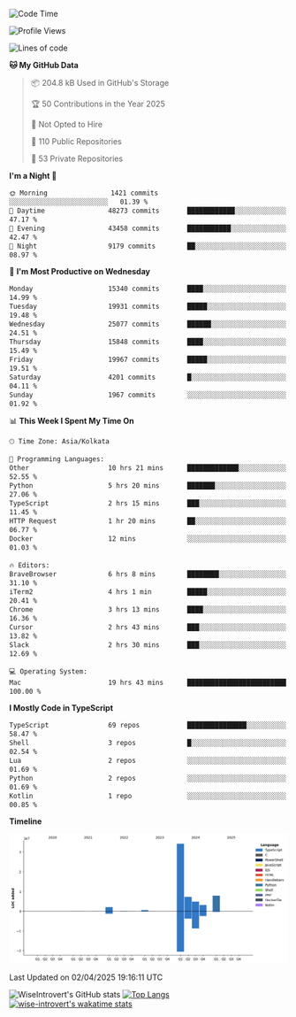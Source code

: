 <!--START_SECTION:waka-->
![Code Time](http://img.shields.io/badge/Code%20Time-2%2C312%20hrs%2050%20mins-blue)

![Profile Views](http://img.shields.io/badge/Profile%20Views-0-blue)

![Lines of code](https://img.shields.io/badge/From%20Hello%20World%20I%27ve%20Written-60.3%20million%20lines%20of%20code-blue)

**🐱 My GitHub Data** 

> 📦 204.8 kB Used in GitHub's Storage 
 > 
> 🏆 50 Contributions in the Year 2025
 > 
> 🚫 Not Opted to Hire
 > 
> 📜 110 Public Repositories 
 > 
> 🔑 53 Private Repositories 
 > 
**I'm a Night 🦉** 

```text
🌞 Morning                1421 commits        ░░░░░░░░░░░░░░░░░░░░░░░░░   01.39 % 
🌆 Daytime                48273 commits       ████████████░░░░░░░░░░░░░   47.17 % 
🌃 Evening                43458 commits       ███████████░░░░░░░░░░░░░░   42.47 % 
🌙 Night                  9179 commits        ██░░░░░░░░░░░░░░░░░░░░░░░   08.97 % 
```
📅 **I'm Most Productive on Wednesday** 

```text
Monday                   15340 commits       ████░░░░░░░░░░░░░░░░░░░░░   14.99 % 
Tuesday                  19931 commits       █████░░░░░░░░░░░░░░░░░░░░   19.48 % 
Wednesday                25077 commits       ██████░░░░░░░░░░░░░░░░░░░   24.51 % 
Thursday                 15848 commits       ████░░░░░░░░░░░░░░░░░░░░░   15.49 % 
Friday                   19967 commits       █████░░░░░░░░░░░░░░░░░░░░   19.51 % 
Saturday                 4201 commits        █░░░░░░░░░░░░░░░░░░░░░░░░   04.11 % 
Sunday                   1967 commits        ░░░░░░░░░░░░░░░░░░░░░░░░░   01.92 % 
```


📊 **This Week I Spent My Time On** 

```text
🕑︎ Time Zone: Asia/Kolkata

💬 Programming Languages: 
Other                    10 hrs 21 mins      █████████████░░░░░░░░░░░░   52.55 % 
Python                   5 hrs 20 mins       ███████░░░░░░░░░░░░░░░░░░   27.06 % 
TypeScript               2 hrs 15 mins       ███░░░░░░░░░░░░░░░░░░░░░░   11.45 % 
HTTP Request             1 hr 20 mins        ██░░░░░░░░░░░░░░░░░░░░░░░   06.77 % 
Docker                   12 mins             ░░░░░░░░░░░░░░░░░░░░░░░░░   01.03 % 

🔥 Editors: 
BraveBrowser             6 hrs 8 mins        ████████░░░░░░░░░░░░░░░░░   31.10 % 
iTerm2                   4 hrs 1 min         █████░░░░░░░░░░░░░░░░░░░░   20.41 % 
Chrome                   3 hrs 13 mins       ████░░░░░░░░░░░░░░░░░░░░░   16.36 % 
Cursor                   2 hrs 43 mins       ███░░░░░░░░░░░░░░░░░░░░░░   13.82 % 
Slack                    2 hrs 30 mins       ███░░░░░░░░░░░░░░░░░░░░░░   12.69 % 

💻 Operating System: 
Mac                      19 hrs 43 mins      █████████████████████████   100.00 % 
```

**I Mostly Code in TypeScript** 

```text
TypeScript               69 repos            ███████████████░░░░░░░░░░   58.47 % 
Shell                    3 repos             █░░░░░░░░░░░░░░░░░░░░░░░░   02.54 % 
Lua                      2 repos             ░░░░░░░░░░░░░░░░░░░░░░░░░   01.69 % 
Python                   2 repos             ░░░░░░░░░░░░░░░░░░░░░░░░░   01.69 % 
Kotlin                   1 repo              ░░░░░░░░░░░░░░░░░░░░░░░░░   00.85 % 
```



**Timeline**

![Lines of Code chart](https://raw.githubusercontent.com/wise-introvert/wise-introvert/master/assets/bar_graph.png)


 Last Updated on 02/04/2025 19:16:11 UTC
<!--END_SECTION:waka-->

![WiseIntrovert's GitHub stats](https://github-readme-stats.vercel.app/api?username=wise-introvert&count_private=true&show_icons=true)
[![Top Langs](https://github-readme-stats.vercel.app/api/top-langs/?username=wise-introvert&langs_count=10)](https://github.com/anuraghazra/github-readme-stats)
[![wise-introvert's wakatime stats](https://github-readme-stats.vercel.app/api/wakatime?username=wiseintrovert)](https://github.com/anuraghazra/github-readme-stats)
